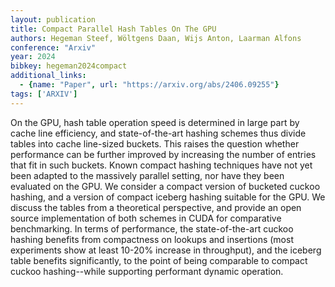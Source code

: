 ```yaml
---
layout: publication
title: Compact Parallel Hash Tables On The GPU
authors: Hegeman Steef, Wöltgens Daan, Wijs Anton, Laarman Alfons
conference: "Arxiv"
year: 2024
bibkey: hegeman2024compact
additional_links:
  - {name: "Paper", url: "https://arxiv.org/abs/2406.09255"}
tags: ['ARXIV']
---
```

On the GPU, hash table operation speed is determined in large part by cache line efficiency, and state-of-the-art hashing schemes thus divide tables into cache line-sized buckets. This raises the question whether performance can be further improved by increasing the number of entries that fit in such buckets. Known compact hashing techniques have not yet been adapted to the massively parallel setting, nor have they been evaluated on the GPU. We consider a compact version of bucketed cuckoo hashing, and a version of compact iceberg hashing suitable for the GPU. We discuss the tables from a theoretical perspective, and provide an open source implementation of both schemes in CUDA for comparative benchmarking. In terms of performance, the state-of-the-art cuckoo hashing benefits from compactness on lookups and insertions (most experiments show at least 10-20&#37; increase in throughput), and the iceberg table benefits significantly, to the point of being comparable to compact cuckoo hashing--while supporting performant dynamic operation.
